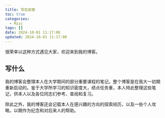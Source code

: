 ```yaml
---
title: 写在前面
toc: true
categories:
  - Misc
tags: []
date: 2024-10-01 11:17:00
updated: 2024-10-01 11:17:00
---
```


很荣幸以这种方式遇见大家，欢迎来到我的博客。

## 写什么

我的博客会整理本人在大学期间的部分重要课程的笔记。整个博客是在我大一初期重新启动的。鉴于大学所学习的知识密度大，绩点任务重，本人特此整理这些笔记，供本人以及各位同志们参考、查阅和复习。

除此之外，我的博客还会记载本人在感兴趣的方向的探索经历，以及一些个人攻略，以期作为纪念和对后来人的帮助。
